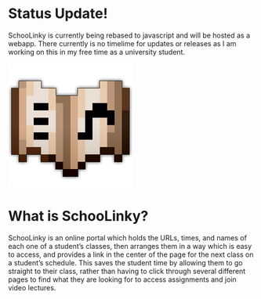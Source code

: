 # Status Update!
SchooLinky is currently being rebased to javascript and will be hosted as a webapp. There currently is no timelime for updates or releases as I am working on this in my free time as a university student.

![Icon](https://raw.githubusercontent.com/alexander-jenkins/SchooLinky/main/static/images/iconBigger.png)
# What is SchooLinky?
SchooLinky is an online portal which holds the URLs, times, and names of each one of a student’s classes, then arranges them in a way which is easy to access, and provides a link in the center of the page for the next class on a student’s schedule. This saves the student time by allowing them to go straight to their class, rather than having to click through several different pages to find what they are looking for to access assignments and join video lectures.